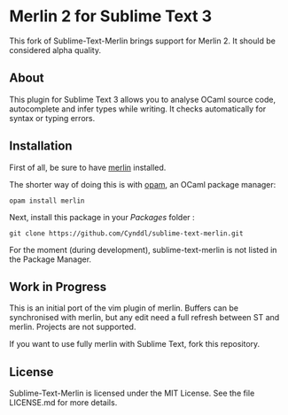 # Merlin 2 for Sublime Text 3

This fork of Sublime-Text-Merlin brings support for Merlin 2. It should be considered alpha quality.
 
## About

This plugin for Sublime Text 3 allows you to analyse OCaml source code, autocomplete and infer types while writing. It checks automatically for syntax or typing errors.

## Installation

First of all, be sure to have [merlin](https://github.com/the-lambda-church/merlin) installed.

The shorter way of doing this is with [opam](opam.ocaml.org), an OCaml package manager:

    opam install merlin

Next, install this package in your *Packages* folder :

    git clone https://github.com/Cynddl/sublime-text-merlin.git

For the moment (during development), sublime-text-merlin is not listed in the Package Manager.

## Work in Progress

This is an initial port of the vim plugin of merlin. Buffers can be synchronised with merlin, but any edit need a full refresh between ST and merlin. Projects are not supported.

If you want to use fully merlin with Sublime Text, fork this repository.


## License

Sublime-Text-Merlin is licensed under the MIT License. See the file LICENSE.md for more details.
